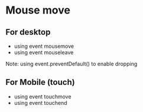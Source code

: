 # Mouse move

## For desktop
* using event mousemove
* using event mouseleave

Note: using event.preventDefault() to enable dropping

## For Mobile (touch)
* using event touchmove
* using event touchend